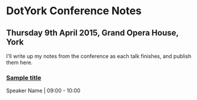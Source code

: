 # DotYork Conference Notes
## Thursday 9th April 2015, Grand Opera House, York

I'll write up my notes from the conference as each talk finishes, and publish them here.

### [Sample title](notes/sample.md)
Speaker Name | 09:00 - 10:00 

